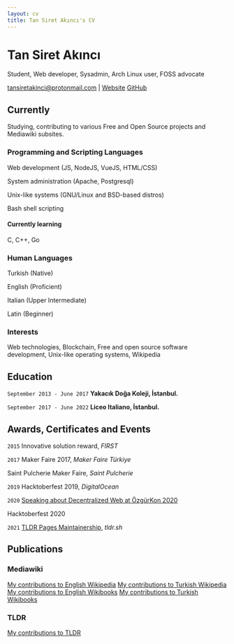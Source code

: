 ```yaml
---
layout: cv
title: Tan Siret Akıncı's CV
---
```

# Tan Siret Akıncı
Student, Web developer, Sysadmin, Arch Linux user, FOSS advocate

<div id="webaddress">
<a href="tansiretakinci@protonmail.com">tansiretakinci@protonmail.com</a>
| <a href="http://yutyo.github.io">Website</a>
  <a href="https://github.com/yutyo">GitHub</a>

</div>


## Currently

Studying, contributing to various Free and Open Source projects and Mediawiki subsites.

### Programming and Scripting Languages

Web development (JS, NodeJS, VueJS, HTML/CSS)

System administration (Apache, Postgresql)

Unix-like systems (GNU/Linux and BSD-based distros)

Bash shell scripting

#### Currently learning

C, C++, Go

### Human Languages

Turkish (Native)

English (Proficient)

Italian (Upper Intermediate)

Latin (Beginner)

### Interests

Web technologies, Blockchain, Free and open source software development, Unix-like operating systems, Wikipedia

## Education

`September 2013 - June 2017`
__Yakacık Doğa Koleji, İstanbul.__

`September 2017 - June 2022`
__Liceo Italiano, İstanbul.__

## Awards, Certificates and Events

`2015`
Innovative solution reward, *FIRST*

`2017`
Maker Faire 2017, *Maker Faire Türkiye*

Saint Pulcherie Maker Faire, *Saint Pulcherie*

`2019`
Hacktoberfest 2019, *DigitalOcean*

`2020`
[Speaking about Decentralized Web at ÖzgürKon 2020](https://video.ozgurkon.org/videos/watch/b3566a91-d3bd-4b36-af29-2d2fa2590fe0)

Hacktoberfest 2020

`2021`
[TLDR Pages Maintainership](https://github.com/tldr-pages/tldr/issues/5702), *tldr.sh*

## Publications

### Mediawiki

[My contributions to English Wikipedia](https://xtools.wmflabs.org/ec/en.wikipedia.org/Comrade-yutyo)
[My contributions to Turkish Wikipedia](https://xtools.wmflabs.org/ec/tr.wikipedia.org/Comrade-yutyo)
[My contributions to English Wikibooks](https://xtools.wmflabs.org/ec/en.wikibooks.org/Comrade-yutyo)
[My contributions to Turkish Wikibooks](https://xtools.wmflabs.org/ec/tr.wikibooks.org/Comrade-yutyo)

### TLDR
[My contributions to TLDR](https://github.com/tldr-pages/tldr/pulls?q=is%3Apr+author%3Ayutyo+)
<!-- ### Footer

Last updated: December 2021 -->


